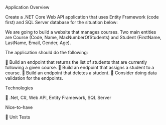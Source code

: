 Application Overview
  
Create a .NET Core Web API application that uses Entity Framework (code first) and SQL Server database for the situation below:

We are going to build a website that manages courses. Two main entities are Course (Code, Name, MaxNumberOfStudents) and Student (FirstName, LastName, Email, Gender, Age).


The application should do the following:
 
	Build an endpoint that returns the list of students that are currently following a given course.
	Build an endpoint that assigns a student to a course.
	Build an endpoint that deletes a student.
	Consider doing data validation for the endpoints.

Technologies
  
	.Net, C#, Web API, Entity Framework, SQL Server


Nice-to-have
  
	Unit Tests
 
